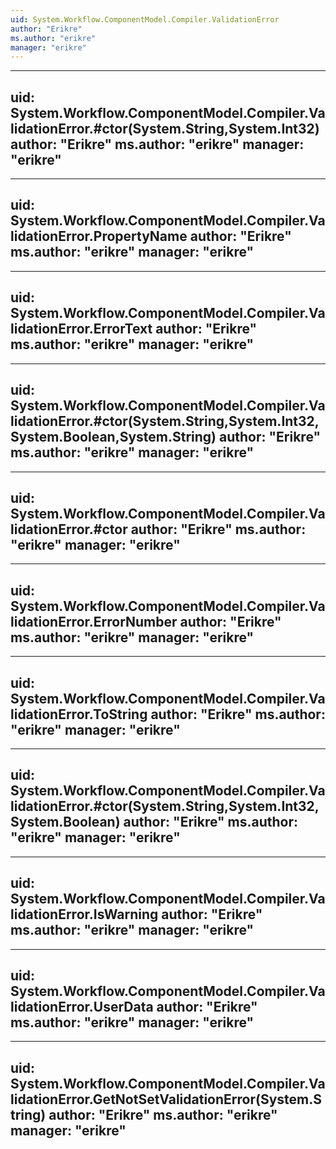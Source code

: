 ```yaml
---
uid: System.Workflow.ComponentModel.Compiler.ValidationError
author: "Erikre"
ms.author: "erikre"
manager: "erikre"
---
```


---
uid: System.Workflow.ComponentModel.Compiler.ValidationError.#ctor(System.String,System.Int32)
author: "Erikre"
ms.author: "erikre"
manager: "erikre"
---

---
uid: System.Workflow.ComponentModel.Compiler.ValidationError.PropertyName
author: "Erikre"
ms.author: "erikre"
manager: "erikre"
---

---
uid: System.Workflow.ComponentModel.Compiler.ValidationError.ErrorText
author: "Erikre"
ms.author: "erikre"
manager: "erikre"
---

---
uid: System.Workflow.ComponentModel.Compiler.ValidationError.#ctor(System.String,System.Int32,System.Boolean,System.String)
author: "Erikre"
ms.author: "erikre"
manager: "erikre"
---

---
uid: System.Workflow.ComponentModel.Compiler.ValidationError.#ctor
author: "Erikre"
ms.author: "erikre"
manager: "erikre"
---

---
uid: System.Workflow.ComponentModel.Compiler.ValidationError.ErrorNumber
author: "Erikre"
ms.author: "erikre"
manager: "erikre"
---

---
uid: System.Workflow.ComponentModel.Compiler.ValidationError.ToString
author: "Erikre"
ms.author: "erikre"
manager: "erikre"
---

---
uid: System.Workflow.ComponentModel.Compiler.ValidationError.#ctor(System.String,System.Int32,System.Boolean)
author: "Erikre"
ms.author: "erikre"
manager: "erikre"
---

---
uid: System.Workflow.ComponentModel.Compiler.ValidationError.IsWarning
author: "Erikre"
ms.author: "erikre"
manager: "erikre"
---

---
uid: System.Workflow.ComponentModel.Compiler.ValidationError.UserData
author: "Erikre"
ms.author: "erikre"
manager: "erikre"
---

---
uid: System.Workflow.ComponentModel.Compiler.ValidationError.GetNotSetValidationError(System.String)
author: "Erikre"
ms.author: "erikre"
manager: "erikre"
---

